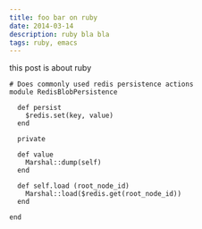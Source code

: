```yaml
---
title: foo bar on ruby
date: 2014-03-14
description: ruby bla bla
tags: ruby, emacs
---
```


this post is about ruby

<!--?prettify lang=ruby-->

    # Does commonly used redis persistence actions
    module RedisBlobPersistence

      def persist
        $redis.set(key, value)
      end

      private

      def value
        Marshal::dump(self)
      end

      def self.load (root_node_id)
        Marshal::load($redis.get(root_node_id))
      end

    end
